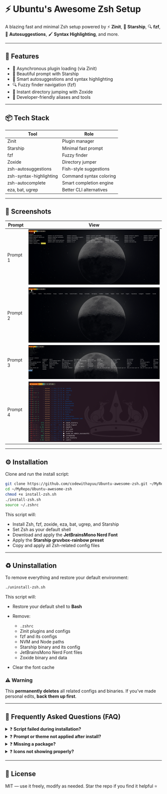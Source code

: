 # ⚡ Ubuntu's Awesome Zsh Setup

A blazing fast and minimal Zsh setup powered by ⚡ **Zinit**, 🚀 **Starship**, 🔍 **fzf**, 🧠 **Autosuggestions**, 🖌️ **Syntax Highlighting**, and more.

---

## 🌟 Features

- 🚀 Asynchronous plugin loading (via Zinit)
- 🌈 Beautiful prompt with Starship
- 🧠 Smart autosuggestions and syntax highlighting
- 🔍 Fuzzy finder navigation (fzf)
- 📂 Instant directory jumping with Zoxide
- 🧰 Developer-friendly aliases and tools

---

## 📦 Tech Stack

| Tool                      | Role                            |
|---------------------------|---------------------------------|
| Zinit                     | Plugin manager                  |
| Starship                  | Minimal fast prompt             |
| fzf                       | Fuzzy finder                    |
| Zoxide                    | Directory jumper                |
| zsh-autosuggestions       | Fish-style suggestions          |
| zsh-syntax-highlighting   | Command syntax coloring         |
| zsh-autocomplete          | Smart completion engine         |
| eza, bat, ugrep           | Better CLI alternatives         |

---

## 📸 Screenshots

| Prompt    | View                                |
|-----------|-------------------------------------|
| Prompt 1  | ![](screenshots/prompt1.png)        |
| Prompt 2  | ![](screenshots/prompt2.png)        |
| Prompt 3  | ![](screenshots/prompt3.png)        |
| Prompt 4  | ![](screenshots/prompt4.png)        |

---

## ⚙️ Installation

Clone and run the install script:

```bash
git clone https://github.com/codewithayuu/Ubuntu-awesome-zsh.git ~/MyRepo/Ubuntu-awesome-zsh
cd ~/MyRepo/Ubuntu-awesome-zsh
chmod +x install-zsh.sh
./install-zsh.sh
source ~/.zshrc
````

This script will:

* Install Zsh, fzf, zoxide, eza, bat, ugrep, and Starship
* Set Zsh as your default shell
* Download and apply the **JetBrainsMono Nerd Font**
* Apply the **Starship gruvbox-rainbow preset**
* Copy and apply all Zsh-related config files

---

## ♻️ Uninstallation

To remove everything and restore your default environment:

```bash
./uninstall-zsh.sh
```

This script will:

* Restore your default shell to **Bash**
* Remove:

  * `.zshrc`
  * Zinit plugins and configs
  * fzf and its configs
  * NVM and Node paths
  * Starship binary and its config
  * JetBrainsMono Nerd Font files
  * Zoxide binary and data
* Clear the font cache

### ⚠️ Warning

This **permanently deletes** all related configs and binaries.
If you’ve made personal edits, **back them up first**.

---

## 💬 Frequently Asked Questions (FAQ)

<details>
<summary>❓ <strong>Script failed during installation?</strong></summary>

Rerun the script using:

```bash
./install-zsh.sh
```

It’s idempotent — safe to run multiple times.

</details>

<details>
<summary>❓ <strong>Prompt or theme not applied after install?</strong></summary>

Try the following steps:

* Run `source ~/.zshrc`
* Or **log out and log back in**
* Or restart your terminal

</details>

<details>
<summary>❓ <strong>Missing a package?</strong></summary>

Manually install it with:

```bash
sudo apt install <package-name>
```

</details>

<details>
<summary>❓ <strong>Icons not showing properly?</strong></summary>

Make sure your terminal is using the correct font:

> Set it to: **JetBrainsMono Nerd Font**

</details>

---

## 📎 License

MIT — use it freely, modify as needed. Star the repo if you find it helpful ⭐


